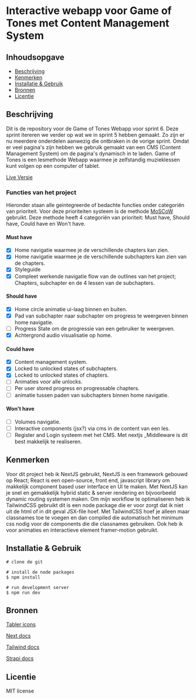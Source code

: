 # Interactive webapp voor Game of Tones met Content Management System

## Inhoudsopgave

- [Beschrijving](#beschrijving)
- [Kenmerken](#kenmerken)
- [Installatie & Gebruik](#installatie)
- [Bronnen](#bronnen)
- [Licentie](#licentie)

## Beschrijving

Dit is de repository voor de Game of Tones Webapp voor sprint 6. Deze sprint itereren we verder op wat we in sprint 5 hebben gemaakt. Zo zijn er nu meerdere onderdelen aanwezig die ontbraken in de vorige sprint. Omdat er veel pagina's zijn hebben we gebruik gemaakt van een CMS (Content Management System) om de pagina's dynamisch in te laden. Game of Tones is een lesmethode Webapp waarmee je zelfstandig muzieklessen kunt volgen op een computer of tablet.

<!-- In de Beschrijving staat hoe je project er uit ziet, hoe het werkt en wat je er mee kan. -->
<!-- Voeg een mooie poster visual toe 📸 -->
<!-- Voeg een link toe naar Github Pages 🌐-->

 [Live Versie](https://the-startup-game-of-tones.vercel.app/onboarding)

### Functies van het project

Hieronder staan alle geintegreerde of bedachte functies onder categoriën van prioriteit. Voor deze prioriteiten systeem is de methode [MoSCoW](https://en.wikipedia.org/wiki/MoSCoW_method) gebruikt. Deze methode heeft 4 categoriën van prioriteit: Must have, Should have, Could have en Won't have.

#### Must have

- [x] Home navigatie waarmee je de verschillende chapters kan zien.
- [x] Home navigatie waarmee je de verschillende subchapters kan zien van de chapters.
- [x] Styleguide
- [x] Compleet werkende navigatie flow van de outlines van het project; Chapters, subchapter en de 4 lessen van de subchapters.

#### Should have

- [x] Home circle animatie ui-laag binnen en buiten.
- [x] Pad van subchapter naar subchapter om progress te weergeven binnen home navigatie.
- [ ] Progress State om de progressie van een gebruiker te weergeven.
- [x] Achtergrond audio visualisatie op home.

#### Could have

- [x] Content management system.
- [x] Locked to unlocked states of subchapters.
- [x] Locked to unlocked states of chapters.
- [ ] Animaties voor alle unlocks.
- [ ] Per user stored progress en progressable chapters.
- [ ] animatie tussen paden van subchapters binnen home navigatie.

#### Won't have

- [ ] Volumes navigatie.
- [ ] Interactive components (jsx?) via cms in de content van een les.
- [ ] Register and Login systeem met het CMS. Met nextjs \_Middleware is dit best makkelijk te realiseren.

## Kenmerken

Voor dit project heb ik NextJS gebruikt, NextJS is een framework gebouwd op React; React is een open-source, front end, javascript library om makkelijk component based user interface en UI te maken. Met NextJS kan je snel en gemakkelijk hybrid static & server rendering en bijvoorbeeld dynamic routing systemen maken. Om mijn workflow te optimaliseren heb ik TailwindCSS gebruikt dit is een node package die er voor zorgt dat ik niet uit de html of in dit geval JSX-file hoef. Met TailwindCSS hoef je alleen maar classnames toe te voegen en dan compiled die automatisch het minimum css nodig voor de components die die classnames gebruiken. Ook heb ik voor animaties en interactieve element framer-motion gebruikt.

## Installatie & Gebruik

```
# clone de git

# install de node packages
$ npm install

# run development server
$ npm run dev
```

## Bronnen

[Tabler icons](https://tablericons.com/)

[Next docs](https://nextjs.org/)

[Tailwind docs](https://tailwindcss.com/)

[Strapi docs](https://docs.strapi.io/developer-docs/latest/getting-started/introduction.html#open-source-contribution)

## Licentie

MIT license
